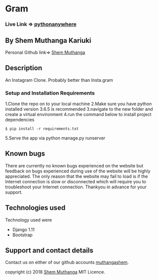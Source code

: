 # Gram 

### Live Link => [pythonanywhere](http://muthanga.pythonanywhere.com/)


##  By **Shem Muthanga Kariuki**
Personal Github link=> [Shem Muthanga](https://github.com/muthangashem)


## Description
An Instagram Clone. Probably better than Insta.gram


### Setup and Installation Requirements

1.Clone the repo on to your local machine
2.Make sure you have python installed version 3.6.5 is recommended
3.navigate to the new folder and create a virtual environment
4.run the command below to install project dependencies
```
$ pip install -r requirements.txt
```
5.Serve the app via python manage.py runserver

## Known bugs

There are currently no known bugs experienced on the website but feedback on bugs experienced during use of the website will be highly appreciated. The only reason that the website may fail to load is if the Internet connection is slow or disconnected which will require you to troubleshoot your Internet connection. Thankyou in advance for your support.

## Technologies used

Technology used were
* Django 1.11
* Bootstrap



## Support and contact details

Contact us on either of our github accounts
 [muthangashem](https://github.com/muthangashem).

copyright (c) 2018 [Shem Muthanga](https://github.com/muthangashem)
MIT Licence.
